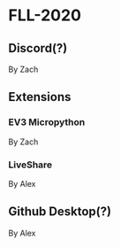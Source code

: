 # FLL-2020
## Discord(?)
By Zach
## Extensions
### EV3 Micropython
By Zach
### LiveShare
By Alex
## Github Desktop(?)
By Alex
